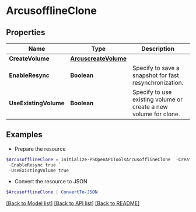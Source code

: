 # ArcusofflineClone
## Properties

Name | Type | Description | Notes
------------ | ------------- | ------------- | -------------
**CreateVolume** | [**ArcuscreateVolume**](ArcuscreateVolume.md) |  | [optional] 
**EnableResync** | **Boolean** | Specify to save a snapshot for fast resynchronization. | [optional] 
**UseExistingVolume** | **Boolean** | Specify to use existing volume or create a new volume for clone. | [optional] 

## Examples

- Prepare the resource
```powershell
$ArcusofflineClone = Initialize-PSOpenAPIToolsArcusofflineClone  -CreateVolume null `
 -EnableResync true `
 -UseExistingVolume true
```

- Convert the resource to JSON
```powershell
$ArcusofflineClone | ConvertTo-JSON
```

[[Back to Model list]](../README.md#documentation-for-models) [[Back to API list]](../README.md#documentation-for-api-endpoints) [[Back to README]](../README.md)

